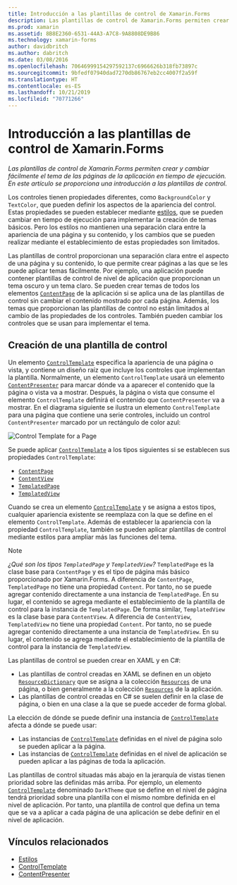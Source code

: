 ```yaml
---
title: Introducción a las plantillas de control de Xamarin.Forms
description: Las plantillas de control de Xamarin.Forms permiten crear y cambiar fácilmente el tema de las páginas de la aplicación en tiempo de ejecución. En este artículo se proporciona una introducción a las plantillas de control.
ms.prod: xamarin
ms.assetid: 8B8E2360-6531-44A3-A7C8-9A8808DE9B86
ms.technology: xamarin-forms
author: davidbritch
ms.author: dabritch
ms.date: 03/08/2016
ms.openlocfilehash: 70646999154297592137c6966626b318fb73897c
ms.sourcegitcommit: 9bfedf07940dad7270db86767eb2cc4007f2a59f
ms.translationtype: HT
ms.contentlocale: es-ES
ms.lasthandoff: 10/21/2019
ms.locfileid: "70771266"
---
```

# <a name="introduction-to-xamarinforms-control-templates"></a>Introducción a las plantillas de control de Xamarin.Forms

_Las plantillas de control de Xamarin.Forms permiten crear y cambiar fácilmente el tema de las páginas de la aplicación en tiempo de ejecución. En este artículo se proporciona una introducción a las plantillas de control._

Los controles tienen propiedades diferentes, como `BackgroundColor` y `TextColor`, que pueden definir los aspectos de la apariencia del control. Estas propiedades se pueden establecer mediante [estilos](~/xamarin-forms/user-interface/styles/index.md), que se pueden cambiar en tiempo de ejecución para implementar la creación de temas básicos. Pero los estilos no mantienen una separación clara entre la apariencia de una página y su contenido, y los cambios que se pueden realizar mediante el establecimiento de estas propiedades son limitados.

Las plantillas de control proporcionan una separación clara entre el aspecto de una página y su contenido, lo que permite crear páginas a las que se les puede aplicar temas fácilmente. Por ejemplo, una aplicación puede contener plantillas de control de nivel de aplicación que proporcionan un tema oscuro y un tema claro. Se pueden crear temas de todos los elementos [`ContentPage`](xref:Xamarin.Forms.ContentPage) de la aplicación si se aplica una de las plantillas de control sin cambiar el contenido mostrado por cada página. Además, los temas que proporcionan las plantillas de control no están limitados al cambio de las propiedades de los controles. También pueden cambiar los controles que se usan para implementar el tema.

## <a name="creating-a-controltemplate"></a>Creación de una plantilla de control

Un elemento [`ControlTemplate`](xref:Xamarin.Forms.ControlTemplate) especifica la apariencia de una página o vista, y contiene un diseño raíz que incluye los controles que implementan la plantilla. Normalmente, un elemento `ControlTemplate` usará un elemento [`ContentPresenter`](xref:Xamarin.Forms.ContentPresenter) para marcar dónde va a aparecer el contenido que la página o vista va a mostrar. Después, la página o vista que consume el elemento `ControlTemplate` definirá el contenido que `ContentPresenter` va a mostrar. En el diagrama siguiente se ilustra un elemento `ControlTemplate` para una página que contiene una serie controles, incluido un control `ContentPresenter` marcado por un rectángulo de color azul:

![](introduction-images/control-template.png "Control Template for a Page")

Se puede aplicar [`ControlTemplate`](xref:Xamarin.Forms.ControlTemplate) a los tipos siguientes si se establecen sus propiedades `ControlTemplate`:

- [`ContentPage`](xref:Xamarin.Forms.ContentPage)
- [`ContentView`](xref:Xamarin.Forms.ContentView)
- [`TemplatedPage`](xref:Xamarin.Forms.TemplatedPage)
- [`TemplatedView`](xref:Xamarin.Forms.TemplatedView)

Cuando se crea un elemento [`ControlTemplate`](xref:Xamarin.Forms.ControlTemplate) y se asigna a estos tipos, cualquier apariencia existente se reemplaza con la que se define en el elemento `ControlTemplate`. Además de establecer la apariencia con la propiedad `ControlTemplate`, también se pueden aplicar plantillas de control mediante estilos para ampliar más las funciones del tema.

> [!NOTE]
> *¿Qué son los tipos `TemplatedPage` y `TemplatedView`?* `TemplatedPage` es la clase base para `ContentPage` y es el tipo de página más básico proporcionado por Xamarin.Forms. A diferencia de `ContentPage`, `TemplatedPage` no tiene una propiedad `Content`. Por tanto, no se puede agregar contenido directamente a una instancia de `TemplatedPage`. En su lugar, el contenido se agrega mediante el establecimiento de la plantilla de control para la instancia de `TemplatedPage`. De forma similar, `TemplatedView` es la clase base para `ContentView`. A diferencia de `ContentView`, `TemplatedView` no tiene una propiedad `Content`. Por tanto, no se puede agregar contenido directamente a una instancia de `TemplatedView`. En su lugar, el contenido se agrega mediante el establecimiento de la plantilla de control para la instancia de `TemplatedView`.

Las plantillas de control se pueden crear en XAML y en C#:

- Las plantillas de control creadas en XAML se definen en un objeto [`ResourceDictionary`](xref:Xamarin.Forms.ResourceDictionary) que se asigna a la colección [`Resources`](xref:Xamarin.Forms.VisualElement.Resources) de una página, o bien generalmente a la colección [`Resources`](xref:Xamarin.Forms.Application.Resources) de la aplicación.
- Las plantillas de control creadas en C# se suelen definir en la clase de página, o bien en una clase a la que se puede acceder de forma global.

La elección de dónde se puede definir una instancia de [`ControlTemplate`](xref:Xamarin.Forms.ControlTemplate) afecta a dónde se puede usar:

- Las instancias de [`ControlTemplate`](xref:Xamarin.Forms.ControlTemplate) definidas en el nivel de página solo se pueden aplicar a la página.
- Las instancias de [`ControlTemplate`](xref:Xamarin.Forms.ControlTemplate) definidas en el nivel de aplicación se pueden aplicar a las páginas de toda la aplicación.

Las plantillas de control situadas más abajo en la jerarquía de vistas tienen prioridad sobre las definidas más arriba. Por ejemplo, un elemento [`ControlTemplate`](xref:Xamarin.Forms.ControlTemplate) denominado `DarkTheme` que se define en el nivel de página tendrá prioridad sobre una plantilla con el mismo nombre definida en el nivel de aplicación. Por tanto, una plantilla de control que defina un tema que se va a aplicar a cada página de una aplicación se debe definir en el nivel de aplicación.

## <a name="related-links"></a>Vínculos relacionados

- [Estilos](~/xamarin-forms/user-interface/styles/index.md)
- [ControlTemplate](xref:Xamarin.Forms.ControlTemplate)
- [ContentPresenter](xref:Xamarin.Forms.ContentPresenter)
